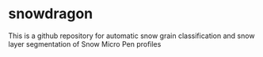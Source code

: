 # snowdragon
This is a github repository for automatic snow grain classification and snow layer segmentation of Snow Micro Pen profiles 
